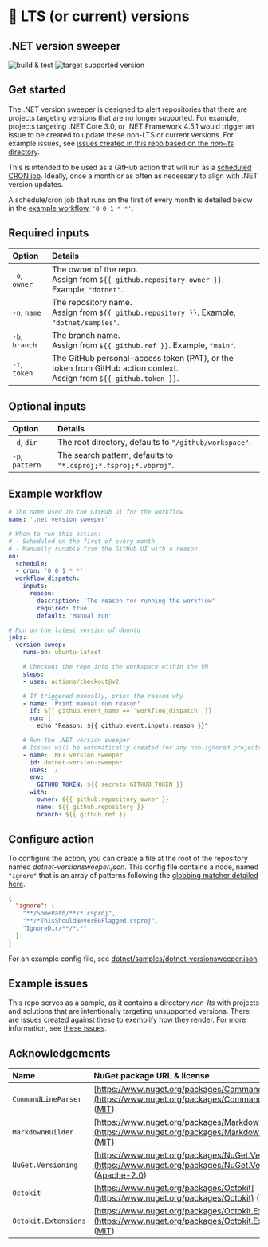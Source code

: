 ﻿# 🎯 LTS (or current) versions
 ## .NET version sweeper

![build & test](https://github.com/IEvangelist/dotnet-versionsweeper/workflows/build%20&%20test/badge.svg)
![target supported version](https://github.com/IEvangelist/dotnet-versionsweeper/workflows/target%20supported%20version/badge.svg)

## Get started

The .NET version sweeper is designed to alert repositories that there are projects targeting versions that are no longer supported. For example, projects targeting .NET Core 3.0, or .NET Framework 4.5.1 would trigger an issue to be created to update these non-LTS or current versions. For example issues, see [issues created in this repo based on the *non-lts* directory](https://github.com/IEvangelist/dotnet-versionsweeper/issues?q=is%3Aissue+is%3Aopen+Update+%28or+current%29+version).

This is intended to be used as a GitHub action that will run as a [scheduled CRON job](https://docs.github.com/en/actions/reference/workflow-syntax-for-github-actions#onschedule). Ideally, once a month or as often as necessary to align with .NET version updates.

A schedule/cron job that runs on the first of every month is detailed below in the [example workflow](#example-workflow), `'0 0 1 * *'`.

## Required inputs

| Option         | Details                                                                                                                |
|:---------------|:-----------------------------------------------------------------------------------------------------------------------|
| `-o`, `owner`  | The owner of the repo.<br>Assign from `${{ github.repository_owner }}`. Example, `"dotnet"`.                           |
| `-n`, `name`   | The repository name.<br>Assign from `${{ github.repository }}`. Example, `"dotnet/samples"`.                           |
| `-b`, `branch` | The branch name.<br>Assign from `${{ github.ref }}`. Example, `"main"`.                                                |
| `-t`, `token`  | The GitHub personal-access token (PAT), or the token from GitHub action context.<br>Assign from `${{ github.token }}`. |

## Optional inputs

| Option          | Details                                                         |
|:----------------|:----------------------------------------------------------------|
| `-d`, `dir`     | The root directory, defaults to `"/github/workspace"`.          |
| `-p`, `pattern` | The search pattern, defaults to `"*.csproj;*.fsproj;*.vbproj"`. |

## Example workflow

```yml
# The name used in the GitHub UI for the workflow
name: '.net version sweeper'

# When to run this action:
# - Scheduled on the first of every month
# - Manually runable from the GitHub UI with a reason
on:
  schedule:
  - cron: '0 0 1 * *'
  workflow_dispatch:
    inputs:
      reason:
        description: 'The reason for running the workflow'
        required: true
        default: 'Manual run'

# Run on the latest version of Ubuntu
jobs:
  version-sweep:
    runs-on: ubuntu-latest

    # Checkout the repo into the workspace within the VM
    steps:
    - uses: actions/checkout@v2

    # If triggered manually, print the reason why
    - name: 'Print manual run reason'
      if: ${{ github.event_name == 'workflow_dispatch' }}
      run: |
        echo "Reason: ${{ github.event.inputs.reason }}"

    # Run the .NET version sweeper
    # Issues will be automatically created for any non-ignored projects that are targeting non-LTS versions
    - name: .NET version sweeper
      id: dotnet-version-sweeper
      uses: ./
      env:
        GITHUB_TOKEN: ${{ secrets.GITHUB_TOKEN }}
      with:
        owner: ${{ github.repository_owner }}
        name: ${{ github.repository }}
        branch: ${{ github.ref }}
```

## Configure action

To configure the action, you can create a file at the root of the repository named *dotnet-versionsweeper.json*. This config file contains a node, named `"ignore"` that is an array of patterns following the [globbing matcher detailed here](https://docs.microsoft.com/dotnet/api/microsoft.extensions.filesystemglobbing.matcher#remarks).

```json
{
  "ignore": [
    "**/SomePath/**/*.csproj",
    "**/*ThisShouldNeverBeFlagged.csproj",
    "IgnoreDir/**/*.*"
  ]
}
```

For an example config file, see [dotnet/samples/dotnet-versionsweeper.json](https://github.com/dotnet/samples/blob/master/dotnet-versionsweeper.json).

## Example issues

This repo serves as a sample, as it contains a directory *non-lts* with projects and solutions that are intentionally targeting unsupported versions. There are issues created against these to exemplify how they render. For more information, see [these issues](https://github.com/IEvangelist/dotnet-versionsweeper/issues?q=is%3Aopen+is%3Aissue+label%3Aexample-issue).

## Acknowledgements

| Name | NuGet package URL & license |
|:-|:-|
| `CommandLineParser` | [https://www.nuget.org/packages/CommandLineParser](https://www.nuget.org/packages/CommandLineParser) ([MIT](https://www.nuget.org/packages/CommandLineParser/2.8.0/License)) |
| `MarkdownBuilder` | [https://www.nuget.org/packages/MarkdownBuilder](https://www.nuget.org/packages/MarkdownBuilder) ([MIT](https://licenses.nuget.org/MIT)) |
| `NuGet.Versioning` | [https://www.nuget.org/packages/NuGet.Versioning](https://www.nuget.org/packages/NuGet.Versioning) ([Apache-2.0](https://licenses.nuget.org/Apache-2.0)) |
| `Octokit` | [https://www.nuget.org/packages/Octokit](https://www.nuget.org/packages/Octokit) ([MIT](https://licenses.nuget.org/MIT)) |
| `Octokit.Extensions` | [https://www.nuget.org/packages/Octokit.Extensions](https://www.nuget.org/packages/Octokit.Extensions) ([MIT](https://github.com/mirsaeedi/octokit.net.Extensions/blob/master/LICENSE)) |
